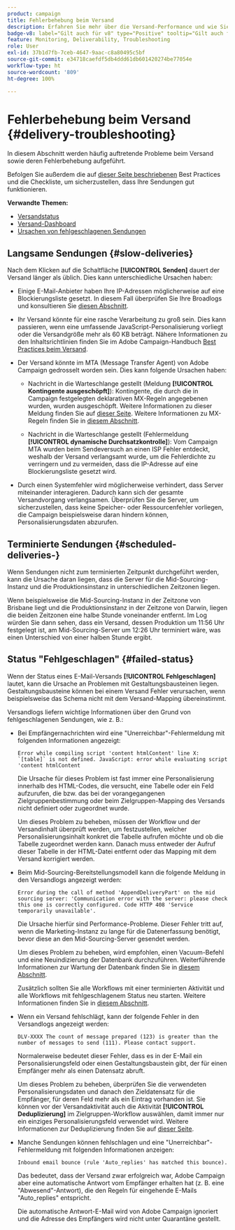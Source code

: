 ```yaml
---
product: campaign
title: Fehlerbehebung beim Versand
description: Erfahren Sie mehr über die Versand-Performance und wie Sie Probleme beim Versand-Monitoring beheben können
badge-v8: label="Gilt auch für v8" type="Positive" tooltip="Gilt auch für Campaign v8"
feature: Monitoring, Deliverability, Troubleshooting
role: User
exl-id: 37b1d7fb-7ceb-4647-9aac-c8a80495c5bf
source-git-commit: e34718caefdf5db4ddd61db601420274be77054e
workflow-type: ht
source-wordcount: '809'
ht-degree: 100%

---
```


# Fehlerbehebung beim Versand {#delivery-troubleshooting}

In diesem Abschnitt werden häufig auftretende Probleme beim Versand sowie deren Fehlerbehebung aufgeführt.

Befolgen Sie außerdem die auf [dieser Seite beschriebenen](delivery-performances.md) Best Practices und die Checkliste, um sicherzustellen, dass Ihre Sendungen gut funktionieren.

**Verwandte Themen:**

* [Versandstatus](delivery-statuses.md)
* [Versand-Dashboard](delivery-dashboard.md)
* [Ursachen von fehlgeschlagenen Sendungen](understanding-delivery-failures.md)

## Langsame Sendungen {#slow-deliveries}

Nach dem Klicken auf die Schaltfläche **[!UICONTROL Senden]** dauert der Versand länger als üblich. Dies kann unterschiedliche Ursachen haben:

* Einige E-Mail-Anbieter haben Ihre IP-Adressen möglicherweise auf eine Blockierungsliste gesetzt. In diesem Fall überprüfen Sie Ihre Broadlogs und konsultieren Sie [diesen Abschnitt](about-deliverability.md).

* Ihr Versand könnte für eine rasche Verarbeitung zu groß sein. Dies kann passieren, wenn eine umfassende JavaScript-Personalisierung vorliegt oder die Versandgröße mehr als 60 KB beträgt. Nähere Informationen zu den Inhaltsrichtlinien finden Sie im Adobe Campaign-Handbuch [Best Practices beim Versand](delivery-best-practices.md).

* Der Versand könnte im MTA (Message Transfer Agent) von Adobe Campaign gedrosselt worden sein. Dies kann folgende Ursachen haben:

   * Nachricht in die Warteschlange gestellt (Meldung **[!UICONTROL Kontingente ausgeschöpft]**): Kontingente, die durch die in Campaign festgelegten deklarativen MX-Regeln angegebenen wurden, wurden ausgeschöpft. Weitere Informationen zu dieser Meldung finden Sie auf [dieser Seite](deliverability-faq.md). Weitere Informationen zu MX-Regeln finden Sie in [diesem Abschnitt](../../installation/using/email-deliverability.md#about-mx-rules).

   * Nachricht in die Warteschlange gestellt (Fehlermeldung **[!UICONTROL dynamische Durchsatzkontrolle]**): Vom Campaign MTA wurden beim Sendeversuch an einen ISP Fehler entdeckt, weshalb der Versand verlangsamt wurde, um die Fehlerdichte zu verringern und zu vermeiden, dass die IP-Adresse auf eine Blockierungsliste gesetzt wird.

* Durch einen Systemfehler wird möglicherweise verhindert, dass Server miteinander interagieren. Dadurch kann sich der gesamte Versandvorgang verlangsamen. Überprüfen Sie die Server, um sicherzustellen, dass keine Speicher- oder Ressourcenfehler vorliegen, die Campaign beispielsweise daran hindern können, Personalisierungsdaten abzurufen.

## Terminierte Sendungen {#scheduled-deliveries-}

Wenn Sendungen nicht zum terminierten Zeitpunkt durchgeführt werden, kann die Ursache daran liegen, dass die Server für die Mid-Sourcing-Instanz und die Produktionsinstanz in unterschiedlichen Zeitzonen liegen.

Wenn beispielsweise die Mid-Sourcing-Instanz in der Zeitzone von Brisbane liegt und die Produktionsinstanz in der Zeitzone von Darwin, liegen die beiden Zeitzonen eine halbe Stunde voneinander entfernt. Im Log würden Sie dann sehen, dass ein Versand, dessen Produktion um 11:56 Uhr festgelegt ist, am Mid-Sourcing-Server um 12:26 Uhr terminiert wäre, was einen Unterschied von einer halben Stunde ergibt.

## Status &quot;Fehlgeschlagen&quot; {#failed-status}

Wenn der Status eines E-Mail-Versands **[!UICONTROL Fehlgeschlagen]** lautet, kann die Ursache an Problemen mit Gestaltungsbausteinen liegen. Gestaltungsbausteine können bei einem Versand Fehler verursachen, wenn beispielsweise das Schema nicht mit dem Versand-Mapping übereinstimmt.

Versandlogs liefern wichtige Informationen über den Grund von fehlgeschlagenen Sendungen, wie z. B.:

* Bei Empfängernachrichten wird eine &quot;Unerreichbar&quot;-Fehlermeldung mit folgenden Informationen angezeigt:

  ```
  Error while compiling script 'content htmlContent' line X: `[table]` is not defined. JavaScript: error while evaluating script 'content htmlContent
  ```

  Die Ursache für dieses Problem ist fast immer eine Personalisierung innerhalb des HTML-Codes, die versucht, eine Tabelle oder ein Feld aufzurufen, die bzw. das bei der vorangegangenen Zielgruppenbestimmung oder beim Zielgruppen-Mapping des Versands nicht definiert oder zugeordnet wurde.

  Um dieses Problem zu beheben, müssen der Workflow und der Versandinhalt überprüft werden, um festzustellen, welcher Personalisierungsinhalt konkret die Tabelle aufrufen möchte und ob die Tabelle zugeordnet werden kann. Danach muss entweder der Aufruf dieser Tabelle in der HTML-Datei entfernt oder das Mapping mit dem Versand korrigiert werden.

* Beim Mid-Sourcing-Bereitstellungsmodell kann die folgende Meldung in den Versandlogs angezeigt werden:

  ```
  Error during the call of method 'AppendDeliveryPart' on the mid sourcing server: 'Communication error with the server: please check this one is correctly configured. Code HTTP 408 'Service temporarily unavailable'.
  ```

  Die Ursache hierfür sind Performance-Probleme. Dieser Fehler tritt auf, wenn die Marketing-Instanz zu lange für die Datenerfassung benötigt, bevor diese an den Mid-Sourcing-Server gesendet werden.

  Um dieses Problem zu beheben, wird empfohlen, einen Vacuum-Befehl und eine Neuindizierung der Datenbank durchzuführen. Weiterführende Informationen zur Wartung der Datenbank finden Sie in [diesem Abschnitt](../../production/using/recommendations.md).

  Zusätzlich sollten Sie alle Workflows mit einer terminierten Aktivität und alle Workflows mit fehlgeschlagenem Status neu starten. Weitere Informationen finden Sie in [diesem Abschnitt](../../workflow/using/scheduler.md).

* Wenn ein Versand fehlschlägt, kann der folgende Fehler in den Versandlogs angezeigt werden:

  ```
  DLV-XXXX The count of message prepared (123) is greater than the number of messages to send (111). Please contact support.
  ```

  Normalerweise bedeutet dieser Fehler, dass es in der E-Mail ein Personalisierungsfeld oder einen Gestaltungsbaustein gibt, der für einen Empfänger mehr als einen Datensatz abruft.

  Um dieses Problem zu beheben, überprüfen Sie die verwendeten Personalisierungsdaten und danach den Zieldatensatz für die Empfänger, für deren Feld mehr als ein Eintrag vorhanden ist. Sie können vor der Versandaktivität auch die Aktivität **[!UICONTROL Deduplizierung]** im Zielgruppen-Workflow auswählen, damit immer nur ein einziges Personalisierungsfeld verwendet wird. Weitere Informationen zur Deduplizierung finden Sie auf [dieser Seite](../../workflow/using/deduplication.md).

* Manche Sendungen können fehlschlagen und eine &quot;Unerreichbar&quot;-Fehlermeldung mit folgenden Informationen anzeigen:

  ```
  Inbound email bounce (rule 'Auto_replies' has matched this bounce).
  ```

  Das bedeutet, dass der Versand zwar erfolgreich war, Adobe Campaign aber eine automatische Antwort vom Empfänger erhalten hat (z. B. eine &quot;Abwesend&quot;-Antwort), die den Regeln für eingehende E-Mails &quot;Auto_replies&quot; entspricht.

  Die automatische Antwort-E-Mail wird von Adobe Campaign ignoriert und die Adresse des Empfängers wird nicht unter Quarantäne gestellt.
